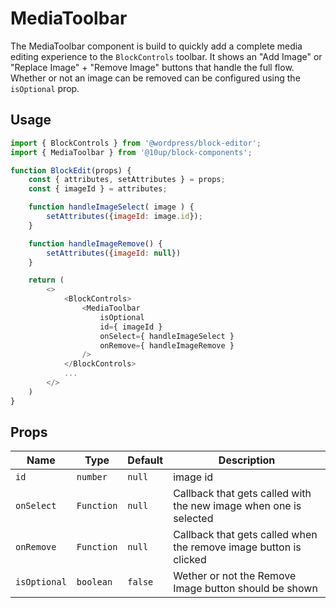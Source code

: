 # MediaToolbar

The MediaToolbar component is build to quickly add a complete media editing experience to the `BlockControls` toolbar. It shows an "Add Image" or "Replace Image" + "Remove Image" buttons that handle the full flow. Whether or not an image can be removed can be configured using the `isOptional` prop.

## Usage

```js
import { BlockControls } from '@wordpress/block-editor';
import { MediaToolbar } from '@10up/block-components';

function BlockEdit(props) {
    const { attributes, setAttributes } = props;
    const { imageId } = attributes;

    function handleImageSelect( image ) {
        setAttributes({imageId: image.id});
    }

    function handleImageRemove() {
        setAttributes({imageId: null})
    }

    return (
        <>
            <BlockControls>
                <MediaToolbar
                    isOptional
                    id={ imageId }
                    onSelect={ handleImageSelect }
                    onRemove={ handleImageRemove }
                />
            </BlockControls>
            ...
        </>
    )
}
```

## Props

| Name       | Type              | Default  |  Description                                                   |
| ---------- | ----------------- | -------- | -------------------------------------------------------------- |
| `id` | `number`    | `null`   | image id          |
| `onSelect` | `Function` | `null` | Callback that gets called with the new image when one is selected |
| `onRemove` | `Function` | `null` | Callback that gets called when the remove image button is clicked |
| `isOptional` | `boolean` | `false` | Wether or not the Remove Image button should be shown |

